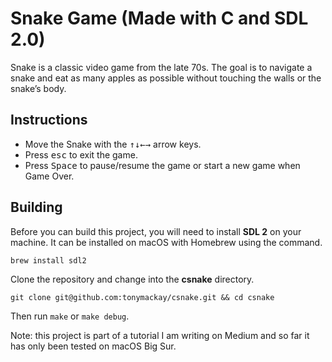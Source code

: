 # Snake Game (Made with C and SDL 2.0)
Snake is a classic video game from the late 70s. The goal is to navigate a snake and eat as many apples as possible without touching the walls or the snake’s body.

## Instructions

- Move the Snake with the <kbd>↑</kbd><kbd>↓</kbd><kbd>←</kbd><kbd>→</kbd> arrow keys.
- Press <kbd>esc</kbd> to exit the game.
- Press <kbd>Space</kbd> to pause/resume the game or start a new game when Game Over.

## Building
Before you can build this project, you will need to install **SDL 2** on your machine. It can be installed on macOS with Homebrew using the command.

```
brew install sdl2
```

Clone the repository and change into the **csnake** directory.

```
git clone git@github.com:tonymackay/csnake.git && cd csnake
```

Then run `make` or `make debug`.

Note: this project is part of a tutorial I am writing on Medium and so far it has only been tested on macOS Big Sur.

